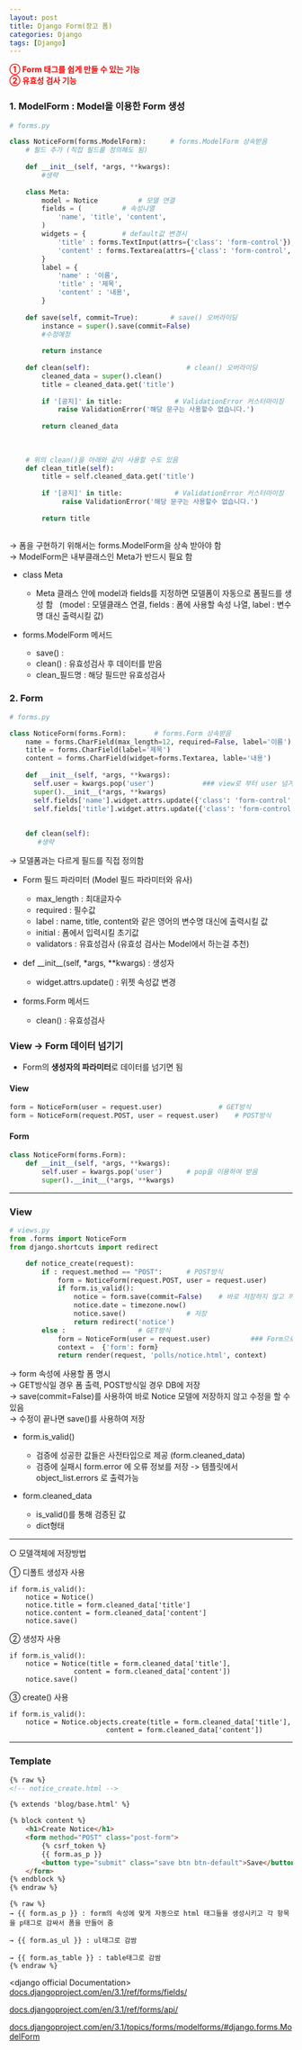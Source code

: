 ```yaml
---
layout: post
title: Django Form(장고 폼)
categories: Django
tags: [Django]
---
```

<span style="color:red;">**① Form 태그를 쉽게 만들 수 있는 기능**</span>   
<span style="color:red;">**② 유효성 검사 기능**</span>


### 1. ModelForm : Model을 이용한 Form 생성

```python
# forms.py

class NoticeForm(forms.ModelForm):		# forms.ModelForm 상속받음
    # 필드 추가 (직접 필드를 정의해도 됨)
    
    def __init__(self, *args, **kwargs):
        #생략
    
    class Meta:
        model = Notice			# 모델 연결
        fields = (			# 속성나열
            'name', 'title', 'content',
        )
        widgets = {			# default값 변경시
            'title' : forms.TextInput(attrs={'class': 'form-control'}),
            'content' : forms.Textarea(attrs={'class': 'form-control', 'rows': 10}),
        }
        label = {
            'name' : '이름',
            'title' : '제목',
            'content' : '내용',  
        }
      
    def save(self, commit=True):		# save() 오버라이딩
        instance = super().save(commit=False)
        #수정예정
        
        return instance
    
    def clean(self):						# clean() 오버라이딩
        cleaned_data = super().clean()
        title = cleaned_data.get('title')
        
        if '[공지]' in title:				# ValidationError 커스터마이징
            raise ValidationError('해당 문구는 사용할수 없습니다.')
        
        return cleaned_data
        
    
    
    # 위의 clean()을 아래와 같이 사용할 수도 있음
    def clean_title(self):
        title = self.cleaned_data.get('title')
        
        if '[공지]' in title:				# ValidationError 커스터마이징
             raise ValidationError('해당 문구는 사용할수 없습니다.')
    
        return title 
        
```
→ 폼을 구현하기 위해서는 forms.ModelForm을 상속 받아야 함  
→ ModelForm은 내부클래스인 Meta가 반드시 필요 함  

* class Meta  
  - Meta 클래스 안에 model과 fields를 지정하면 모델폼이 자동으로 폼필드를 생성 함
  (model : 모델클래스 연결, fields : 폼에 사용할 속성 나열, label : 변수명 대신 출력시킬 값)

* forms.ModelForm 메서드
  - save() :
  - clean() : 유효성검사 후 데이터를 받음
  - clean_필드명 : 해당 필드만 유효성검사


### 2\. Form

```python
# forms.py

class NoticeForm(forms.Form):		# forms.Form 상속받음
    name = forms.CharField(max_length=12, required=False, label='이름')
    title = forms.CharField(label='제목')
    content = forms.CharField(widget=forms.Textarea, lable='내용')      
    
    def __init__(self, *args, **kwargs):
      self.user = kwargs.pop('user')			### view로 부터 user 넘겨받기
      super().__init__(*args, **kwargs)
      self.fields['name'].widget.attrs.update({'class': 'form-control', 'value' : self.user.first_name})
      self.fields['title'].widget.attrs.update({'class': 'form-control'})
      
      
    def clean(self):
       #생략
```
→ 모델폼과는 다르게 필드를 직접 정의함

* Form 필드 파라미터 (Model 필드 파라미터와 유사)
  - max_length : 최대글자수
  - required : 필수값
  - label : name, title, content와 같은 영어의 변수명 대신에 출력시킬 값
  - initial : 폼에서 입력시킬 초기값
  - validators : 유효성검사 (유효성 검사는 Model에서 하는걸 추천)

* def \_\_init\_\_(self, *args, **kwargs) : 생성자
  - widget.attrs.update() : 위젯 속성값 변경

* forms.Form 메서드
  - clean() : 유효성검사


### View -> Form 데이터 넘기기
  - Form의 **생성자의 파라미터**로 데이터를 넘기면 됨

#### View

```python
form = NoticeForm(user = request.user)				# GET방식
form = NoticeForm(request.POST, user = request.user) 	# POST방식
```

#### Form

```python
class NoticeForm(forms.Form):
    def __init__(self, *args, **kwargs):
        self.user = kwargs.pop('user')		# pop을 이용하여 받음	
        super().__init__(*args, **kwargs)
```

---

### View

```python
# views.py
from .forms import NoticeForm
from django.shortcuts import redirect

    def notice_create(request):
        if : request.method == "POST":		# POST방식
            form = NoticeForm(request.POST, user = request.user)
            if form.is_valid():
                notice = form.save(commit=False)	# 바로 저장하지 않고 꺼내와서 수정함
                notice.date = timezone.now()
                notice.save()				# 저장
                return redirect('notice')
        else : 					# GET방식
            form = NoticeForm(user = request.user)			### Form으로 user 매개변수 넘기기
            context =  {'form': form}
            return render(request, 'polls/notice.html', context)
```
→ form 속성에 사용할 폼 명시  
→ GET방식일 경우 폼 출력, POST방식일 경우 DB에 저장  
→ save(commit=False)를 사용하여 바로 Notice 모델에 저장하지 않고 수정을 할 수 있음  
→ 수정이 끝나면 save()를 사용하여 저장

* form.is\_valid()
  - 검증에 성공한 값들은 사전타입으로 제공 (form.cleaned\_data)
  - 검증에 실패시 form.error 에 오류 정보를 저장 -> 템플릿에서  object_list.errors  로 출력가능

* form.cleaned\_data
  - is\_valid()를 통해 검증된 값
  - dict형태

---

○ 모델객체에 저장방법

① 디폴트 생성자 사용

```
if form.is_valid():
    notice = Notice()
    notice.title = form.cleaned_data['title']
    notice.content = form.cleaned_data['content']
    notice.save()
```

② 생성자 사용

```
if form.is_valid():
    notice = Notice(title = form.cleaned_data['title'],
    			content = form.cleaned_data['content'])
    notice.save()
```

③ create() 사용

```
if form.is_valid():
    notice = Notice.objects.create(title = form.cleaned_data['title'],
    					content = form.cleaned_data['content'])
```

---

### Template

```html
{% raw %}
<!-- notice_create.html -->

{% extends 'blog/base.html' %}

{% block content %}
    <h1>Create Notice</h1>
    <form method="POST" class="post-form">
        {% csrf_token %}
        {{ form.as_p }}
        <button type="submit" class="save btn btn-default">Save</button>
    </form>
{% endblock %}
{% endraw %}
```

```
{% raw %}
→ {{ form.as_p }} : form의 속성에 맞게 자동으로 html 태그들을 생성시키고 각 항목을 p태그로 감싸서 폼을 만들어 줌

→ {{ form.as_ul }} : ul태그로 감쌈

→ {{ form.as_table }} : table태그로 감쌈
{% endraw %}
```



\<django official Documentation>  
[docs.djangoproject.com/en/3.1/ref/forms/fields/](https://docs.djangoproject.com/en/3.1/ref/forms/fields/)

[docs.djangoproject.com/en/3.1/ref/forms/api/](https://docs.djangoproject.com/en/3.1/ref/forms/api/)

[docs.djangoproject.com/en/3.1/topics/forms/modelforms/#django.forms.ModelForm](http://docs.djangoproject.com/en/3.1/topics/forms/modelforms/#django.forms.ModelForm)
